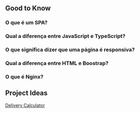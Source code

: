 ## Good to Know

### O que é um SPA?

### Qual a diferença entre JavaScript e TypeScript?

### O que significa dizer que uma página é responsiva?

### Qual a diferença entre HTML e Boostrap?

### O que é Nginx?

## Project Ideas

[Delivery Calculator](delivery-calculator.md)